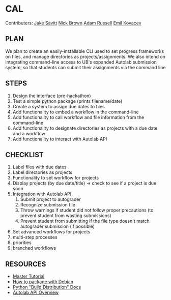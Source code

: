 # CAL
Contributers: [Jake Savitt](https://github.com/jakesavi) [Nick Brown](https://github.com/bicknrown) [Adam Russell](https://github.com/russella26) [Emil Kovacev](https://github.com/emilcovacev)


## PLAN
We plan to create an easily-installable CLI used to set progress frameworks on files, and manage directories as projects/assignments. We also intend on integrating command-line access to UB's expanded Autolab submission system, so that students can submit their assignments via the command line

## STEPS
1. Design the interface (pre-hackathon)
2. Test a simple python package (prints filename/date)
3. Create a system to assign due dates to files
4. Add functionality to embed a workflow in the command-line
5. Add functionality to call workflow and file information from the command-line
6. Add functionality to designate directories as projects with a due date and a workflow
7. Add functionality to interact with Autolab API

## CHECKLIST
1. Label files with due dates
2. Label directories as projects
3. Functionality to set workflow for projects
4. Display projects (by due date/title) → check to see if a project is due soon
5. Integration with Autolab API
   1. Submit project to autograder
   2. Recognize submission file
   3. Throw warnings if student did not follow proper precautions (to prevent student from wasting submissions)
   4. Prevent student from submitting if the file type doesn't match autograder submission (if possible)
6. Set advanced workflows for projects
7. multi-step processes
8. priorities
9. branched workflows

## RESOURCES
* [Master Tutorial](https://packaging.ubuntu.com/html/packaging-new-software.html)
* [How to package with Debian](https://wiki.debian.org/Packaging/Intro?action=show&redirect=IntroDebianPackaging)
* [Python "Build Distribution" Docs](https://docs.python.org/3.1/distutils/builtdist.html)
* [Autolab API Overview](https://docs.autolabproject.com/api-overview/)
